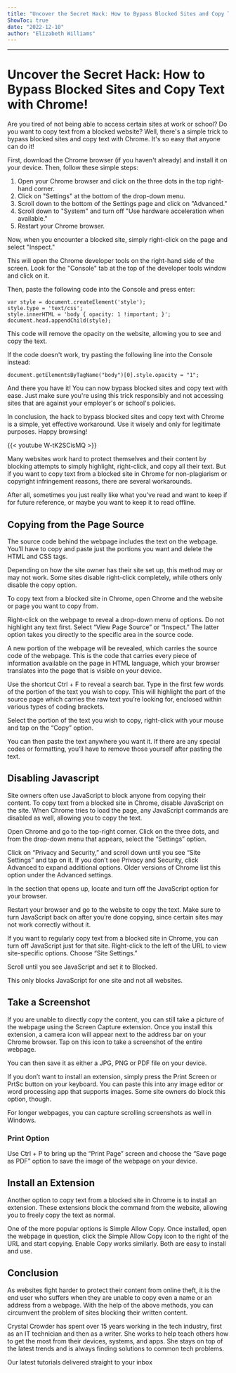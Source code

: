 ```yaml
---
title: "Uncover the Secret Hack: How to Bypass Blocked Sites and Copy Text with Chrome!"
ShowToc: true 
date: "2022-12-10"
author: "Elizabeth Williams"
---
```

*****
# Uncover the Secret Hack: How to Bypass Blocked Sites and Copy Text with Chrome!

Are you tired of not being able to access certain sites at work or school? Do you want to copy text from a blocked website? Well, there's a simple trick to bypass blocked sites and copy text with Chrome. It's so easy that anyone can do it!

First, download the Chrome browser (if you haven't already) and install it on your device. Then, follow these simple steps:

1. Open your Chrome browser and click on the three dots in the top right-hand corner.
2. Click on "Settings" at the bottom of the drop-down menu.
3. Scroll down to the bottom of the Settings page and click on "Advanced."
4. Scroll down to "System" and turn off "Use hardware acceleration when available."
5. Restart your Chrome browser.

Now, when you encounter a blocked site, simply right-click on the page and select "Inspect."

This will open the Chrome developer tools on the right-hand side of the screen. Look for the "Console" tab at the top of the developer tools window and click on it.

Then, paste the following code into the Console and press enter:

```
var style = document.createElement('style');
style.type = 'text/css';
style.innerHTML = 'body { opacity: 1 !important; }';
document.head.appendChild(style);
```

This code will remove the opacity on the website, allowing you to see and copy the text.

If the code doesn't work, try pasting the following line into the Console instead:

```
document.getElementsByTagName("body")[0].style.opacity = "1";
```

And there you have it! You can now bypass blocked sites and copy text with ease. Just make sure you're using this trick responsibly and not accessing sites that are against your employer's or school's policies.

In conclusion, the hack to bypass blocked sites and copy text with Chrome is a simple, yet effective workaround. Use it wisely and only for legitimate purposes. Happy browsing!

{{< youtube W-tK2SCisMQ >}} 



Many websites work hard to protect themselves and their content by blocking attempts to simply highlight, right-click, and copy all their text. But if you want to copy text from a blocked site in Chrome for non-plagiarism or copyright infringement reasons, there are several workarounds.
 
After all, sometimes you just really like what you’ve read and want to keep if for future reference, or maybe you want to keep it to read offline.
 
## Copying from the Page Source
 
The source code behind the webpage includes the text on the webpage. You’ll have to copy and paste just the portions you want and delete the HTML and CSS tags.
 
Depending on how the site owner has their site set up, this method may or may not work. Some sites disable right-click completely, while others only disable the copy option.
 
To copy text from a blocked site in Chrome, open Chrome and the website or page you want to copy from.
 
Right-click on the webpage to reveal a drop-down menu of options. Do not highlight any text first. Select “View Page Source” or “Inspect.” The latter option takes you directly to the specific area in the source code.
 
A new portion of the webpage will be revealed, which carries the source code of the webpage. This is the code that carries every piece of information available on the page in HTML language, which your browser translates into the page that is visible on your device.
 
Use the shortcut Ctrl + F to reveal a search bar. Type in the first few words of the portion of the text you wish to copy. This will highlight the part of the source page which carries the raw text you’re looking for, enclosed within various types of coding brackets.
 
Select the portion of the text you wish to copy, right-click with your mouse and tap on the “Copy” option.
 
You can then paste the text anywhere you want it. If there are any special codes or formatting, you’ll have to remove those yourself after pasting the text.
 
## Disabling Javascript
 
Site owners often use JavaScript to block anyone from copying their content. To copy text from a blocked site in Chrome, disable JavaScript on the site. When Chrome tries to load the page, any JavaScript commands are disabled as well, allowing you to copy the text.
 
Open Chrome and go to the top-right corner. Click on the three dots, and from the drop-down menu that appears, select the “Settings” option.
 
Click on “Privacy and Security,” and scroll down until you see “Site Settings” and tap on it. If you don’t see Privacy and Security, click Advanced to expand additional options. Older versions of Chrome list this option under the Advanced settings.
 
In the section that opens up, locate and turn off the JavaScript option for your browser.
 
Restart your browser and go to the website to copy the text. Make sure to turn JavaScript back on after you’re done copying, since certain sites may not work correctly without it.
 
If you want to regularly copy text from a blocked site in Chrome, you can turn off JavaScript just for that site. Right-click to the left of the URL to view site-specific options. Choose “Site Settings.”
 
Scroll until you see JavaScript and set it to Blocked.
 
This only blocks JavaScript for one site and not all websites.
 
## Take a Screenshot
 
If you are unable to directly copy the content, you can still take a picture of the webpage using the Screen Capture extension. Once you install this extension, a camera icon will appear next to the address bar on your Chrome browser. Tap on this icon to take a screenshot of the entire webpage.
 
You can then save it as either a JPG, PNG or PDF file on your device.
 
If you don’t want to install an extension, simply press the Print Screen or PrtSc button on your keyboard. You can paste this into any image editor or word processing app that supports images. Some site owners do block this option, though.
 
For longer webpages, you can capture scrolling screenshots as well in Windows.
 
### Print Option
 
Use Ctrl + P to bring up the “Print Page” screen and choose the “Save page as PDF” option to save the image of the webpage on your device.
 
## Install an Extension
 
Another option to copy text from a blocked site in Chrome is to install an extension. These extensions block the command from the website, allowing you to freely copy the text as normal.
 
One of the more popular options is Simple Allow Copy. Once installed, open the webpage in question, click the Simple Allow Copy icon to the right of the URL and start copying. Enable Copy works similarly. Both are easy to install and use.
 
## Conclusion
 
As websites fight harder to protect their content from online theft, it is the end user who suffers when they are unable to copy even a name or an address from a webpage. With the help of the above methods, you can circumvent the problem of sites blocking their written content.
 
Crystal Crowder has spent over 15 years working in the tech industry, first as an IT technician and then as a writer.  She works to help teach others how to get the most from their devices, systems, and apps. She stays on top of the latest trends and is always finding solutions to common tech problems.
 
Our latest tutorials delivered straight to your inbox




